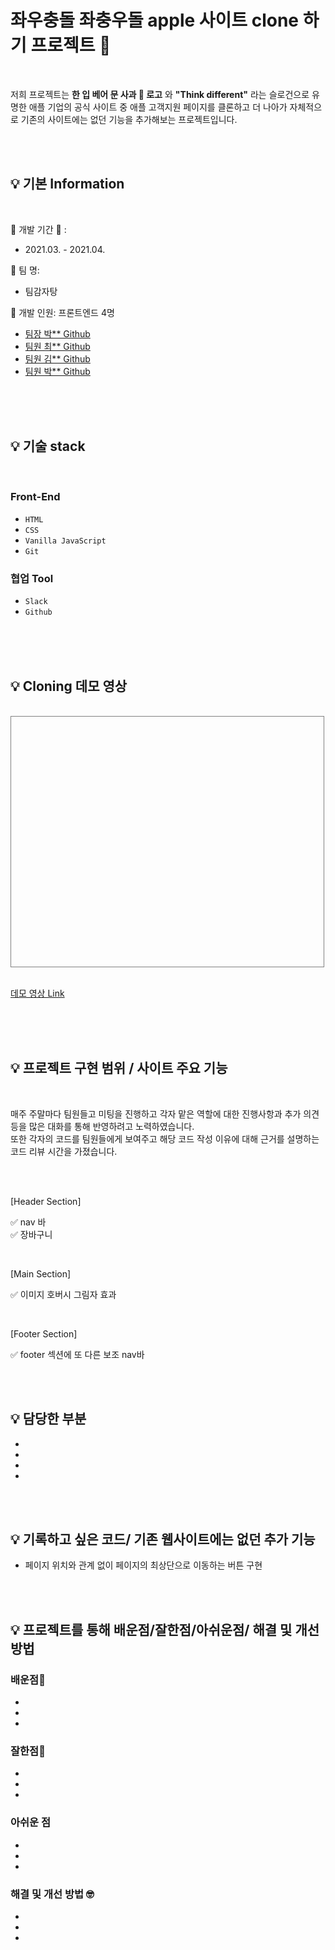 # 좌우충돌 좌충우돌 apple 사이트 clone 하기 프로젝트 🤪

<br>

저희 프로젝트는 **한 입 베어 문 사과 🍎 로고** 와 **"Think different"** 라는 슬로건으로 유명한 애플 기업의 공식 사이트 중 애플 고객지원 페이지를 클론하고 더 나아가 자체적으로 기존의 사이트에는 없던 기능을 추가해보는 프로젝트입니다. 

<br>
<br>

## 💡 기본 Information

<br>

📌 개발 기간 📆 : 
- 2021.03. - 2021.04.   

📌 팀 명: 
- 팀감자탕   

📌 개발 인원: 프론트엔드 4명
- [팀장 박** Github](https://github.com/ekfka4863/apple-clone)
- [팀원 최** Github](https://github.com/ebchoi/apple-clone)
- [팀원 김** Github](https://github.com/YuryangKim/apple-clone)
- [팀원 박** Github](https://github.com/Nomankey/apple-clone)

<br>
<br>
<br>

## 💡 기술 stack

<br>

### Front-End
- `HTML`
- `CSS`
- `Vanilla JavaScript`
- `Git`

### 협업 Tool
- `Slack`
- `Github`

<br>
<br>
<br>

## 💡 Cloning 데모 영상

<br>

<div style="border:1px solid gray; width: 500px; height: 400px; ">
	<!-- <video> -->
</div>

<br>

[데모 영상 Link](http: )

<br>
<br>
<br>

## 💡 프로젝트 구현 범위 / 사이트 주요 기능 

<br>

매주 주말마다 팀원들고 미팅을 진행하고 각자 맡은 역할에 대한 진행사항과 추가 의견등을 많은 대화를 통해 반영하려고 노력하였습니다.   
또한 각자의 코드를 팀원들에게 보여주고 해당 코드 작성 이유에 대해 근거를 설명하는 코드 리뷰 시간을 가졌습니다. 

<br>
<br>

[Header Section]

✅ nav 바  
✅ 장바구니 

<br>

[Main Section]

✅ 이미지 호버시 그림자 효과 

<br>

[Footer Section]

✅ footer 섹션에 또 다른 보조 nav바

<br>
<br>

## 💡 담당한 부분
-
-
-
-

<br>
<br>

## 💡 기록하고 싶은 코드/ 기존 웹사이트에는 없던 추가 기능 
- 페이지 위치와 관계 없이 페이지의 최상단으로 이동하는 버튼 구현

<br>
<br>

## 💡 프로젝트를 통해 배운점/잘한점/아쉬운점/ 해결 및 개선 방법 

### 배운점🧐
-
-
-

### 잘한점👏
-
-
-

### 아쉬운 점  
-
-
-

### 해결 및 개선 방법 🤓
-
-
-


<!-- cf. 

https://velog.io/@canonmj/project-오늘의집-웹사이트-클로닝-2주간의-회고록
https://saengmotmi.netlify.app/development/1차-프로젝트-후기---마켓컬리-클로닝/ 
https://velog.io/@yoju/1st-project
https://velog.io/@imjkim49/2차-프로젝트-회고록
-->
